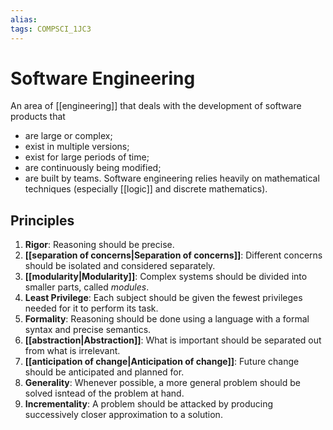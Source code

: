 ```yaml
---
alias:
tags: COMPSCI_1JC3
---
```

# Software Engineering
An area of [[engineering]] that deals with the development of software products that
- are large or complex;
- exist in multiple versions;
- exist for large periods of time;
- are continuously being modified;
- are built by teams.
Software engineering relies heavily on mathematical techniques (especially [[logic]] and discrete mathematics).

## Principles
1. **Rigor**: Reasoning should be precise.
2. **[[separation of concerns|Separation of concerns]]**: Different concerns should be isolated and considered separately. 
3. **[[modularity|Modularity]]**: Complex systems should be divided into smaller parts, called *modules*.
4. **Least Privilege**: Each subject should be given the fewest privileges needed for it to perform its task.
5. **Formality**: Reasoning should be done using a language with a formal syntax and precise semantics.
6. **[[abstraction|Abstraction]]**: What is important should be separated out from what is irrelevant.
7. **[[anticipation of change|Anticipation of change]]**: Future change should be anticipated and planned for.
8. **Generality**: Whenever possible, a more general problem should be solved isntead of the problem at hand.
9. **Incrementality**: A problem should be attacked by producing successively closer approximation to a solution.
